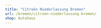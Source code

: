 ```yaml
---
title: "Citroën Niederlassung Bremen"
url: /bremen/citroen-niederlassung-bremen/
shop: Autohaus
---
```

